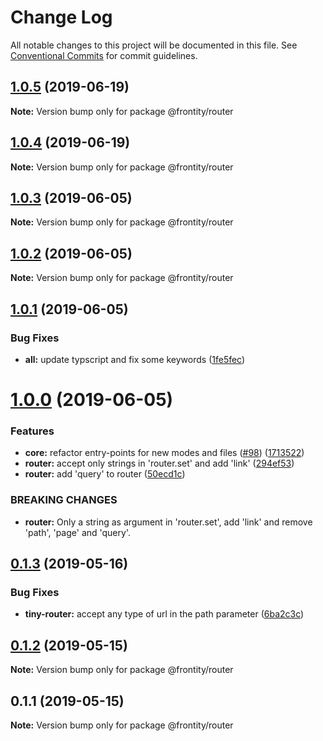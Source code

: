 # Change Log

All notable changes to this project will be documented in this file.
See [Conventional Commits](https://conventionalcommits.org) for commit guidelines.

## [1.0.5](https://github.com/frontity/frontity/compare/@frontity/router@1.0.4...@frontity/router@1.0.5) (2019-06-19)

**Note:** Version bump only for package @frontity/router





## [1.0.4](https://github.com/frontity/frontity/compare/@frontity/router@1.0.3...@frontity/router@1.0.4) (2019-06-19)

**Note:** Version bump only for package @frontity/router





## [1.0.3](https://github.com/frontity/frontity/compare/@frontity/router@1.0.2...@frontity/router@1.0.3) (2019-06-05)

**Note:** Version bump only for package @frontity/router





## [1.0.2](https://github.com/frontity/frontity/compare/@frontity/router@1.0.1...@frontity/router@1.0.2) (2019-06-05)

**Note:** Version bump only for package @frontity/router





## [1.0.1](https://github.com/frontity/frontity/compare/@frontity/router@1.0.0...@frontity/router@1.0.1) (2019-06-05)


### Bug Fixes

* **all:** update typscript and fix some keywords ([1fe5fec](https://github.com/frontity/frontity/commit/1fe5fec))





# [1.0.0](https://github.com/frontity/frontity/compare/@frontity/router@0.1.3...@frontity/router@1.0.0) (2019-06-05)


### Features

* **core:** refactor entry-points for new modes and files ([#98](https://github.com/frontity/frontity/issues/98)) ([1713522](https://github.com/frontity/frontity/commit/1713522))
* **router:** accept only strings in 'router.set' and add 'link' ([294ef53](https://github.com/frontity/frontity/commit/294ef53))
* **router:** add 'query' to router ([50ecd1c](https://github.com/frontity/frontity/commit/50ecd1c))


### BREAKING CHANGES

* **router:** Only a string as argument in 'router.set', add 'link' and remove 'path', 'page' and 'query'.





## [0.1.3](https://github.com/frontity/frontity/compare/@frontity/router@0.1.2...@frontity/router@0.1.3) (2019-05-16)


### Bug Fixes

* **tiny-router:** accept any type of url in the path parameter ([6ba2c3c](https://github.com/frontity/frontity/commit/6ba2c3c))





## [0.1.2](https://github.com/frontity/frontity/compare/@frontity/router@0.1.1...@frontity/router@0.1.2) (2019-05-15)

**Note:** Version bump only for package @frontity/router





## 0.1.1 (2019-05-15)

**Note:** Version bump only for package @frontity/router
